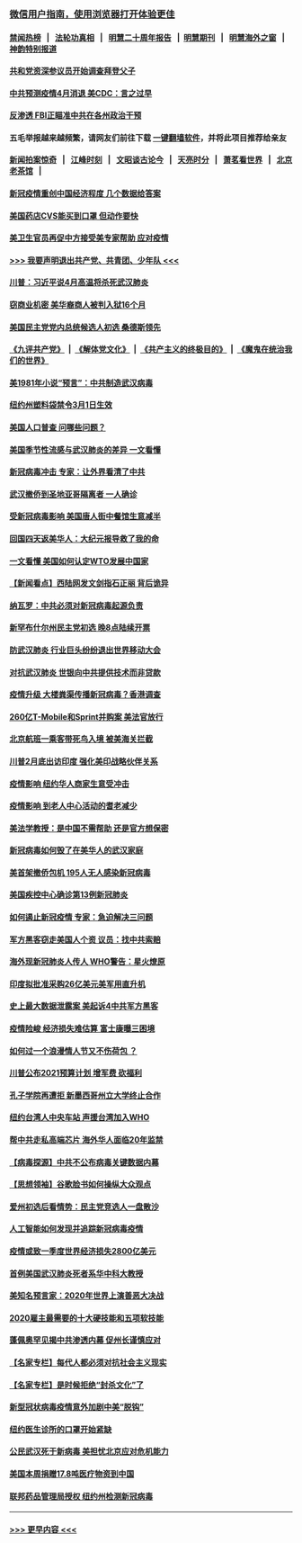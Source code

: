 ### [微信用户指南，使用浏览器打开体验更佳](https://github.com/gfw-breaker/banned-news1/blob/master/indexes/wechat-guide.md?t=0)
#### [禁闻热榜](热点新闻.md?t=0)  &nbsp;&nbsp;|&nbsp;&nbsp; [法轮功真相](https://github.com/gfw-breaker/truth/blob/master/README.md?t=0) &nbsp;&nbsp;|&nbsp;&nbsp; [明慧二十周年报告](https://github.com/gfw-breaker/mh-reports/blob/master/README.md?t=0) &nbsp;&nbsp;|&nbsp;&nbsp;[明慧期刊](https://github.com/gfw-breaker/mh-qikan) &nbsp;&nbsp;|&nbsp;&nbsp; [明慧海外之窗](https://github.com/gfw-breaker/mh-news/blob/master/README.md?t=0) &nbsp;&nbsp;|&nbsp;&nbsp; [神韵特别报道](https://github.com/gfw-breaker/mh-news/blob/master/shenyun.md?t=0)
#### [共和党资深参议员开始调查拜登父子](../pages/nsc412/n11863984.md?t=02130433) 
#### [中共预测疫情4月消退 美CDC：言之过早](../pages/nsc412/n11864310.md?t=02130433) 
#### [反渗透 FBI正瞄准中共在各州政治干预](../pages/nsc412/n11864300.md?t=02130433) 
#### 五毛举报越来越频繁，请网友们前往下载 [一键翻墙软件](https://github.com/gfw-breaker/ssr-accounts)，并将此项目推荐给亲友
#### [新闻拍案惊奇](https://github.com/gfw-breaker/banned-news1/blob/master/pages/link4.md) &nbsp;&nbsp;|&nbsp;&nbsp; [江峰时刻](https://github.com/gfw-breaker/banned-news1/blob/master/pages/link4.md) &nbsp;&nbsp;|&nbsp;&nbsp; [文昭谈古论今](https://github.com/gfw-breaker/banned-news1/blob/master/pages/link4.md) &nbsp;&nbsp;|&nbsp;&nbsp; [天亮时分](https://github.com/gfw-breaker/banned-news1/blob/master/pages/link4.md) &nbsp;&nbsp;|&nbsp;&nbsp; [萧茗看世界](https://github.com/gfw-breaker/banned-news1/blob/master/pages/link4.md) &nbsp;&nbsp;|&nbsp;&nbsp; [北京老茶馆](https://github.com/gfw-breaker/banned-news1/blob/master/pages/link4.md) &nbsp;&nbsp;|&nbsp;&nbsp; 
#### [新冠疫情重创中国经济程度 几个数据给答案](../pages/nsc412/n11864203.md?t=02130433) 
#### [美国药店CVS能买到口罩 但动作要快](../pages/nsc412/n11862438.md?t=02130433) 
#### [美卫生官员再促中方接受美专家帮助 应对疫情](../pages/nsc412/n11864043.md?t=02130433) 
#### [>>> 我要声明退出共产党、共青团、少年队 <<<](https://github.com/begood0513/goodnews/blob/master/quit/letter.md) 
#### [川普：习近平说4月高温将杀死武汉肺炎](../pages/nsc412/n11860814.md?t=02130433) 
#### [窃商业机密 美华裔商人被判入狱16个月](../pages/nsc412/n11863911.md?t=02130433) 
#### [美国民主党党内总统候选人初选 桑德斯领先](../pages/nsc412/n11863475.md?t=02130433) 
#### [《九评共产党》](https://github.com/begood0513/9ping.md/blob/master/README.md) &nbsp;|&nbsp; [《解体党文化》](../../../../jtdwh.md/blob/master/README.md)  &nbsp;|&nbsp; [《共产主义的终极目的》](../../../../gczydzjmd.md/blob/master/README.md) &nbsp;|&nbsp; [《魔鬼在统治我们的世界》](../../../../mgztzwmdsj.md/blob/master/README.md) 
#### [美1981年小说“预言”：中共制造武汉病毒](../pages/nsc412/n11863306.md?t=02130433) 
#### [纽约州塑料袋禁令3月1日生效](../pages/nsc412/n11862832.md?t=02130433) 
#### [美国人口普查  问哪些问题？](../pages/nsc412/n11862808.md?t=02130433) 
#### [美国季节性流感与武汉肺炎的差异 一文看懂](../pages/nsc412/n11862428.md?t=02130433) 
#### [新冠病毒冲击 专家：让外界看清了中共](../pages/nsc412/n11862280.md?t=02130433) 
#### [武汉撤侨到圣地亚哥隔离者 一人确诊](../pages/nsc412/n11862460.md?t=02130433) 
#### [受新冠病毒影响 美国唐人街中餐馆生意减半](../pages/nsc412/n11861940.md?t=02130433) 
#### [回国四天返美华人：大纪元报导救了我的命](../pages/nsc412/n11862181.md?t=02130433) 
#### [一文看懂 美国如何认定WTO发展中国家](../pages/nsc412/n11862051.md?t=02130433) 
#### [【新闻看点】西陆网发文剑指石正丽 背后诡异](../pages/nsc412/n11861792.md?t=02130433) 
#### [纳瓦罗：中共必须对新冠病毒起源负责](../pages/nsc412/n11861810.md?t=02130433) 
#### [新罕布什尔州民主党初选 晚8点陆续开票](../pages/nsc412/n11861872.md?t=02130433) 
#### [防武汉肺炎 行业巨头纷纷退出世界移动大会](../pages/nsc412/n11861795.md?t=02130433) 
#### [对抗武汉肺炎 世银向中共提供技术而非贷款](../pages/nsc412/n11861652.md?t=02130433) 
#### [疫情升级 大楼粪渠传播新冠病毒？香港调查](../pages/nsc412/n11861556.md?t=02130433) 
#### [260亿T-Mobile和Sprint并购案 美法官放行](../pages/nsc412/n11861511.md?t=02130433) 
#### [北京航班一乘客带死鸟入境 被美海关拦截](../pages/nsc412/n11861317.md?t=02130433) 
#### [川普2月底出访印度 强化美印战略伙伴关系](../pages/nsc412/n11860557.md?t=02130433) 
#### [疫情影响  纽约华人商家生意受冲击](../pages/nsc412/n11860284.md?t=02130433) 
#### [疫情影响  到老人中心活动的耆老减少](../pages/nsc412/n11860199.md?t=02130433) 
#### [美法学教授：是中国不需帮助 还是官方想保密](../pages/nsc412/n11859492.md?t=02130433) 
#### [新冠病毒如何毁了在美华人的武汉家庭](../pages/nsc412/n11859524.md?t=02130433) 
#### [美首架撤侨包机 195人无人感染新冠病毒](../pages/nsc412/n11859908.md?t=02130433) 
#### [美国疾控中心确诊第13例新冠肺炎](../pages/nsc412/n11859966.md?t=02130433) 
#### [如何遏止新冠疫情 专家：急迫解决三问题](../pages/nsc412/n11859685.md?t=02130433) 
#### [军方黑客窃走美国人个资 议员：找中共索赔](../pages/nsc412/n11859371.md?t=02130433) 
#### [海外现新冠肺炎人传人 WHO警告：星火燎原](../pages/nsc412/n11859252.md?t=02130433) 
#### [印度拟批准采购26亿美元美军用直升机](../pages/nsc412/n11859143.md?t=02130433) 
#### [史上最大数据泄露案 美起诉4中共军方黑客](../pages/nsc412/n11859115.md?t=02130433) 
#### [疫情险峻 经济损失难估算 富士康曝三困境](../pages/nsc412/n11859120.md?t=02130433) 
#### [如何过一个浪漫情人节又不伤荷包 ？](../pages/nsc412/n11858969.md?t=02130433) 
#### [川普公布2021预算计划 增军费 砍福利](../pages/nsc412/n11859012.md?t=02130433) 
#### [孔子学院再遭拒 新墨西哥州立大学终止合作](../pages/nsc412/n11858661.md?t=02130433) 
#### [纽约台湾人中央车站  声援台湾加入WHO](../pages/nsc412/n11857757.md?t=02130433) 
#### [帮中共走私高端芯片 海外华人面临20年监禁](../pages/nsc412/n11855016.md?t=02130433) 
#### [【病毒探源】中共不公布病毒关键数据内幕](../pages/nsc412/n11856584.md?t=02130433) 
#### [【思想领袖】谷歌脸书如何操纵大众观点](../pages/nsc412/n11680874.md?t=02130433) 
#### [爱州初选后看情势：民主党竞选人一盘散沙](../pages/nsc412/n11856557.md?t=02130433) 
#### [人工智能如何发现并追踪新冠病毒疫情](../pages/nsc412/n11856398.md?t=02130433) 
#### [疫情或致一季度世界经济损失2800亿美元](../pages/nsc412/n11855639.md?t=02130433) 
#### [首例美国武汉肺炎死者系华中科大教授](../pages/nsc412/n11855500.md?t=02130433) 
#### [美知名预言家：2020年世界上演善恶大决战](../pages/nsc412/n11855418.md?t=02130433) 
#### [2020雇主最需要的十大硬技能和五项软技能](../pages/nsc412/n11850953.md?t=02130433) 
#### [蓬佩奥罕见揭中共渗透内幕 促州长谨慎应对](../pages/nsc412/n11854685.md?t=02130433) 
#### [【名家专栏】每代人都必须对抗社会主义现实](../pages/nsc412/n11831412.md?t=02130433) 
#### [【名家专栏】是时候拒绝“封杀文化”了](../pages/nsc412/n11814093.md?t=02130433) 
#### [新型冠状病毒疫情意外加剧中美“脱钩”](../pages/nsc412/n11854475.md?t=02130433) 
#### [纽约医生诊所的口罩开始紧缺](../pages/nsc412/n11853364.md?t=02130433) 
#### [公民武汉死于新病毒 美担忧北京应对危机能力](../pages/nsc412/n11854331.md?t=02130433) 
#### [美国本周捐赠17.8吨医疗物资到中国](../pages/nsc412/n11854269.md?t=02130433) 
#### [联邦药品管理局授权  纽约州检测新冠病毒](../pages/nsc412/n11853371.md?t=02130433) 

----
#### [ >>> 更早内容 <<< ](../indexes/nsc412-earlier.md)
